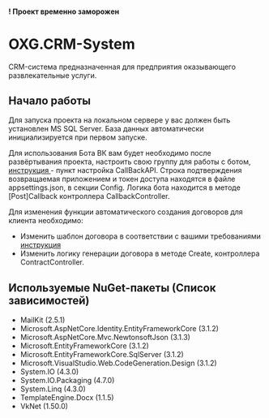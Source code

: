  #### ! Проект временно заморожен
# OXG.CRM-System

CRM-система предназначенная для предприятия оказывающего развлекательные услуги.


## Начало работы

Для запуска проекта на локальном сервере у вас должен быть установлен MS SQL Server.
База данных автоматически инициализируется при первом запуске.

Для использования Бота ВК вам будет необходимо после развёртывания проекта, настроить свою группу для работы с ботом,
 [инструкция ](https://habr.com/ru/post/441720/) - пункт настройка CallBackAPI. Строка подтверждения возвращаемая приложением и токен доступа находятся в файле appsettings.json, в секции Config.
Логика бота находится в методе [Post]Callback контроллера CallbackController.

Для изменения функции автоматического создания договоров для клиента необходимо:
 * Изменить шаблон договора в соответствии с вашими требованиями [инструкция](https://habr.com/ru/post/269307/)
 * Изменить логику генерации договора в методе Create, контроллера ContractController.


## Используемые NuGet-пакеты (Список зависимостей)

* MailKit (2.5.1)
* Microsoft.AspNetCore.Identity.EntityFrameworkCore (3.1.2)
* Microsoft.AspNetCore.Mvc.NewtonsoftJson (3.1.3)
* Microsoft.EntityFrameworkCore (3.1.2)
* Microsoft.EntityFrameworkCore.SqlServer (3.1.2)
* Microsoft.VisualStudio.Web.CodeGeneration.Design (3.1.2)
* System.IO (4.3.0)
* System.IO.Packaging (4.7.0)
* System.Linq (4.3.0)
* TemplateEngine.Docx (1.1.5)
* VkNet (1.50.0)